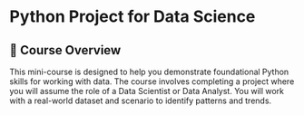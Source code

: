 # Python Project for Data Science

## 📄 Course Overview

This mini-course is designed to help you demonstrate foundational Python skills for working with data. The course involves completing a project where you will assume the role of a Data Scientist or Data Analyst. You will work with a real-world dataset and scenario to identify patterns and trends.



